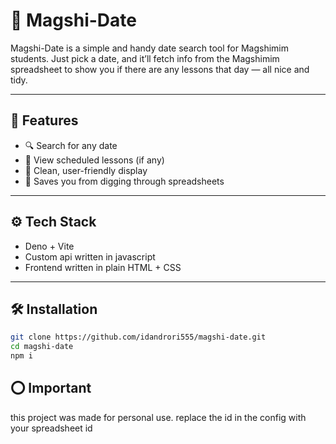 # 🌟 Magshi-Date

Magshi-Date is a simple and handy date search tool for Magshimim students.
Just pick a date, and it’ll fetch info from the Magshimim spreadsheet to show you if there are any lessons that day — all nice and tidy.

---

## 🚀 Features

- 🔍 Search for any date
- 📅 View scheduled lessons (if any)
- 🧹 Clean, user-friendly display
- 🧠 Saves you from digging through spreadsheets

---

## ⚙️ Tech Stack

- Deno + Vite
- Custom api written in javascript
- Frontend written in plain HTML + CSS

---

## 🛠️ Installation

```bash
git clone https://github.com/idandrori555/magshi-date.git
cd magshi-date
npm i
```

## ⭕ Important
this project was made for personal use. replace the id in the config with your spreadsheet id

